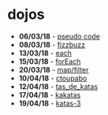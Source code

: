 # dojos

- **06/03/18** - [pseudo code](00-pseudo_code)
- **08/03/18** - [fizzbuzz](01-fizzbuzz)
- **13/03/18** - [each](02-each)
- **15/03/18** - [forEach](03-foreach)
- **20/03/18** - [map/filter](04-map_filter)
- **10/04/18** - [ctoupabo](05-ctoupabo)
- **12/04/18** - [tas_de_katas](06-tas_de_katas)
- **17/04/18** - [kakatas](07-kakatas)
- **19/04/18** - [katas-3](08-katas-3)
